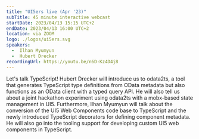```yaml
---
title: "UI5ers live (Apr '23)"
subTitle: 45 minute interactive webcast
startDate: 2023/04/13 15:15 UTC+2
endDate: 2023/04/13 16:00 UTC+2
location: via ZOOM
logo: ./logos/ui5ers.svg
speakers:
  -  Ilhan Myumyun
  -  Hubert Drecker
recordingUrl: https://youtu.be/n6D-Kz4D4j8
---
```

Let's talk TypeScript! Hubert Drecker will introduce us to odata2ts, a tool that generates TypeScript type definitions from OData metadata but also functions as an OData client with a typed query API. He will also tell us about a joint hackathon experiment using odata2ts with a mobx-based state management in UI5. Furthermore, Ilhan Myumyun will talk about the conversion of the UI5 Web Components code base to TypeScript and the newly introduced TypeScript decorators for defining component metadata. He will also go into the tooling support for developing custom UI5 web components in TypeScript.
